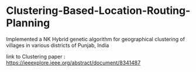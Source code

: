 # Clustering-Based-Location-Routing-Planning
Implemented a NK Hybrid genetic algorithm for geographical clustering of villages in various districts of Punjab, India

link to Clustering paper : https://ieeexplore.ieee.org/abstract/document/8341487
